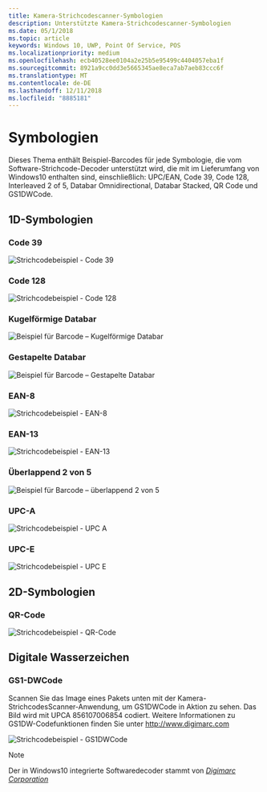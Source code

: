 ```yaml
---
title: Kamera-Strichcodescanner-Symbologien
description: Unterstützte Kamera-Strichcodescanner-Symbologien
ms.date: 05/1/2018
ms.topic: article
keywords: Windows 10, UWP, Point Of Service, POS
ms.localizationpriority: medium
ms.openlocfilehash: ecb40528ee0104a2e25b5e95499c4404057eba1f
ms.sourcegitcommit: 8921a9cc0dd3e5665345ae8eca7ab7aeb83ccc6f
ms.translationtype: MT
ms.contentlocale: de-DE
ms.lasthandoff: 12/11/2018
ms.locfileid: "8885181"
---
```

# <a name="symbologies"></a>Symbologien
Dieses Thema enthält Beispiel-Barcodes für jede Symbologie, die vom Software-Strichcode-Decoder unterstützt wird, die mit im Lieferumfang von Windows10 enthalten sind, einschließlich: UPC/EAN, Code 39, Code 128, Interleaved 2 of 5, Databar Omnidirectional, Databar Stacked, QR Code und GS1DWCode.

## <a name="1d-symbologies"></a>1D-Symbologien

### <a name="code-39"></a>Code 39
![Strichcodebeispiel - Code 39](images/pos/sample-barcode-code39.png)

### <a name="code-128"></a>Code 128
![Strichcodebeispiel - Code 128](images/pos/sample-barcode-code128.png)

### <a name="databar-omnidirectional"></a>Kugelförmige Databar
![Beispiel für Barcode – Kugelförmige Databar](images/pos/sample-barcode-databar-omnidirectional.png) 
### <a name="databar-stacked"></a>Gestapelte Databar
![Beispiel für Barcode – Gestapelte Databar](images/pos/sample-barcode-databar-stacked.png)

### <a name="ean-8"></a>EAN-8
![Strichcodebeispiel - EAN-8](images/pos/sample-barcode-ean8.png)

### <a name="ean-13"></a>EAN-13
![Strichcodebeispiel - EAN-13](images/pos/sample-barcode-ean13.png)

### <a name="interleaved-2-of-5"></a>Überlappend 2 von 5
![Beispiel für Barcode – überlappend 2 von 5](images/pos/sample-barcode-interleaved-2-of-5.png)

### <a name="upc-a"></a>UPC-A
![Strichcodebeispiel - UPC A](images/pos/sample-barcode-upca.png)

### <a name="upc-e"></a>UPC-E
![Strichcodebeispiel - UPC E](images/pos/sample-barcode-upce.png)

## <a name="2d-symbologies"></a>2D-Symbologien
### <a name="qr-code"></a>QR-Code
![Strichcodebeispiel - QR-Code](images/pos/sample-barcode-qrcode.png)

## <a name="digital-watermark"></a>Digitale Wasserzeichen
### <a name="gs1-dwcode"></a>GS1-DWCode

Scannen Sie das Image eines Pakets unten mit der Kamera-StrichcodesScanner-Anwendung, um GS1DWCode in Aktion zu sehen.  Das Bild wird mit UPCA 856107006854 codiert.  Weitere Informationen zu GS1DW-Codefunktionen finden Sie unter http://www.digimarc.com

![Strichcodebeispiel - GS1DWCode](images/pos/rice-box-v7.jpg)

> [!NOTE]
> Der in Windows10 integrierte Softwaredecoder stammt von [*Digimarc Corporation*](https://www.digimarc.com/)
